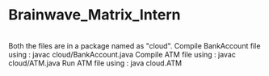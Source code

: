 # Brainwave_Matrix_Intern
<br>
Both the files are in a package named as "cloud".
Compile BankAccount file using : javac cloud/BankAccount.java
Compile ATM file using : javac cloud/ATM.java
Run ATM file using : java cloud.ATM
